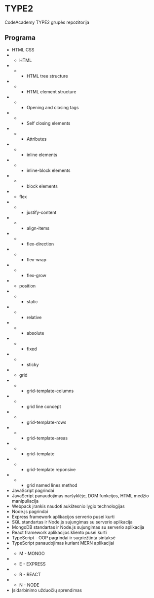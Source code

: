 # TYPE2
CodeAcademy TYPE2 grupės repozitorija

## Programa
* HTML CSS
* * HTML
* * * HTML tree structure
* * * HTML element structure
* * * Opening and closing tags
* * * Self closing elements
* * * Attributes
* * * inline elements
* * * inline-block elements
* * * block elements
* * flex
* * * justify-content
* * * align-items
* * * flex-direction
* * * flex-wrap
* * * flex-grow
* * position
* * * static
* * * relative
* * * absolute
* * * fixed
* * * sticky
* * grid
* * * grid-template-columns
* * * grid line concept
* * * grid-template-rows
* * * grid-template-areas
* * * grid-template
* * * grid-template reponsive
* * * grid named lines method
* JavaScript pagrindai
* JavaScript panaudojimas naršyklėje, DOM funkcijos, HTML medžio manipuliacija
* Webpack įrankis naudoti aukštesnio lygio technologijas
* Node.js pagrindai
* Express framework aplikacijos serverio pusei kurti
* SQL standartas ir Node.js sujungimas su serverio aplikacija
* MongoDB standartas ir Node.js sujungimas su serverio aplikacija
* React framework aplikacijos kliento pusei kurti
* TypeScript - OOP pagrindai ir sugriežtinta sintaksė
* TypeScript panaudojimas kuriant MERN aplikacijai
* * M - MONGO
* * E - EXPRESS
* * R - REACT
* * N - NODE
* Įsidarbinimo užduočių sprendimas
